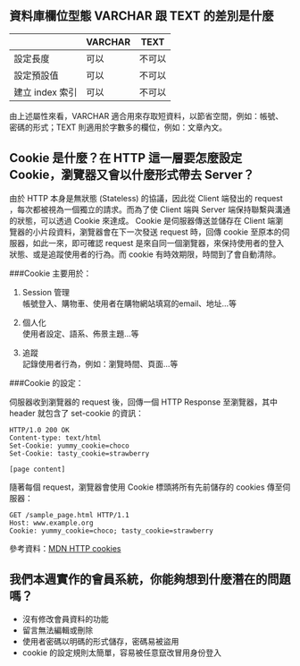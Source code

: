 ## 資料庫欄位型態 VARCHAR 跟 TEXT 的差別是什麼

|    | VARCHAR | TEXT |
|----------|----------|------|
|  設定長度  |    可以     | 不可以     |
|  設定預設值  |    可以     | 不可以     |
|  建立 index 索引  |    可以     | 不可以     |

由上述屬性來看，VARCHAR 適合用來存取短資料，以節省空間，例如：帳號、密碼的形式；TEXT 則適用於字數多的欄位，例如：文章內文。

## Cookie 是什麼？在 HTTP 這一層要怎麼設定 Cookie，瀏覽器又會以什麼形式帶去 Server？
由於 HTTP 本身是無狀態 (Stateless) 的協議，因此從 Client 端發出的 request ，每次都被視為一個獨立的請求。而為了使 Client 端與 Server 端保持聯繫與溝通的狀態，可以透過 Cookie 來達成。
Cookie 是伺服器傳送並儲存在 Client 端瀏覽器的小片段資料，瀏覽器會在下一次發送 request 時，回傳 cookie 至原本的伺服器，如此一來，即可確認 request 是來自同一個瀏覽器，來保持使用者的登入狀態、或是追蹤使用者的行為。而 cookie 有時效期限，時間到了會自動清除。

###Cookie 主要用於：
1. Session 管理  
帳號登入、購物車、使用者在購物網站填寫的email、地址…等

2. 個人化  
使用者設定、語系、佈景主題…等

3. 追蹤  
記錄使用者行為，例如：瀏覽時間、頁面…等

###Cookie 的設定：

伺服器收到瀏覽器的 request 後，回傳一個 HTTP Response 至瀏覽器，其中 header 就包含了 set-cookie 的資訊：
```
HTTP/1.0 200 OK
Content-type: text/html
Set-Cookie: yummy_cookie=choco
Set-Cookie: tasty_cookie=strawberry

[page content]
```
隨著每個 request，瀏覽器會使用 Cookie 標頭將所有先前儲存的 cookies 傳至伺服器：
```
GET /sample_page.html HTTP/1.1
Host: www.example.org
Cookie: yummy_cookie=choco; tasty_cookie=strawberry
```

參考資料：[MDN HTTP cookies](https://developer.mozilla.org/zh-TW/docs/Web/HTTP/Cookies)

## 我們本週實作的會員系統，你能夠想到什麼潛在的問題嗎？
- 沒有修改會員資料的功能
- 留言無法編輯或刪除
- 使用者密碼以明碼的形式儲存，密碼易被盜用
- cookie 的設定規則太簡單，容易被任意竄改冒用身份登入
